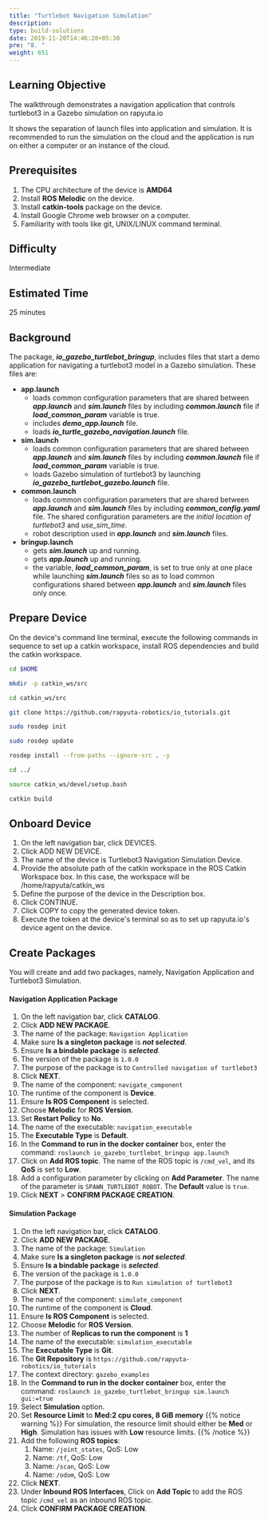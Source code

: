 ```yaml
---
title: "Turtlebot Navigation Simulation"
description:
type: build-solutions
date: 2019-11-20T14:46:28+05:30
pre: "8. "
weight: 651
---
```

## Learning Objective
The walkthrough demonstrates a navigation application that controls
turtlebot3 in a Gazebo simulation on rapyuta.io

It shows the separation of launch files into application and simulation.
It is recommended to run the simulation on the cloud and the
application is run on either a computer or an instance of the cloud.

## Prerequisites

1. The CPU architecture of the device is **AMD64**
2. Install **ROS Melodic** on the device.
3. Install **catkin-tools** package on the device.
4. Install Google Chrome web browser on a computer.
5. Familiarity with tools like git, UNIX/LINUX command terminal.

## Difficulty
Intermediate

## Estimated Time
25 minutes

## Background
The package, ***io_gazebo_turtlebot_bringup***, includes files
that start a demo application for navigating a turtlebot3 model
in a Gazebo simulation. These files are:

* **app.launch**    
  * loads common configuration parameters that are shared between
    ***app.launch*** and ***sim.launch*** files by including
    ***common.launch*** file if ***load_common_param*** variable is
    true.
  * includes ***demo_app.launch*** file.
  * loads ***io_turtle_gazebo_navigation.launch*** file.
* **sim.launch**    
  * loads common configuration parameters that are shared between
    ***app.launch*** and ***sim.launch*** files by including ***common.launch***
    file if ***load_common_param*** variable is true.
  * loads Gazebo simulation of turtlebot3 by launching
    ***io_gazebo_turtlebot_gazebo.launch*** file.
* **common.launch**    
  * loads common configuration parameters that are shared between
    ***app.launch*** and ***sim.launch*** files by including ***common_config.yaml***
    file. The shared configuration parameters are the *initial
    location of turtlebot3* and *use_sim_time*.
  * robot description used in ***app.launch*** and ***sim.launch*** files.
* **bringup.launch**    
  * gets ***sim.launch*** up and running.
  * gets ***app.launch*** up and running.
  * the variable, ***load_common_param***, is set to true only at
    one place while launching ***sim.launch*** files so as to load common configurations shared between
    ***app.launch*** and ***sim.launch*** files only once.

## Prepare Device
On the device's command line terminal, execute the following commands
in sequence to set up a catkin workspace, install ROS dependencies
and build the catkin workspace.

```bash
cd $HOME
```

```bash
mkdir -p catkin_ws/src
```

```bash
cd catkin_ws/src
```

```bash
git clone https://github.com/rapyuta-robotics/io_tutorials.git
```

```bash
sudo rosdep init
```

```bash
sudo rosdep update
```

```bash
rosdep install --from-paths --ignore-src . -y
```

```bash
cd ../
```

```bash
source catkin_ws/devel/setup.bash
```

```bash
catkin build
```

## Onboard Device

1. On the left navigation bar, click DEVICES.
2. Click ADD NEW DEVICE.
3. The name of the device is Turtlebot3 Navigation Simulation Device.
4. Provide the absolute path of the catkin workspace in the ROS Catkin Workspace box. In this case, the workspace will be /home/rapyuta/catkin_ws
5. Define the purpose of the device in the Description box.
6. Click CONTINUE.
7. Click COPY to copy the generated device token.
8. Execute the token at the device's terminal so as to set up rapyuta.io's device agent on the device.

## Create Packages
You will create and add two packages, namely, Navigation Application and Turtlebot3 Simulation.

#### Navigation Application Package

1. On the left navigation bar, click **CATALOG**.
2. Click **ADD NEW PACKAGE**.
3. The name of the package: `Navigation Application`
4. Make sure **Is a singleton package** is ***not selected***.
5. Ensure **Is a bindable package** is ***selected***.
6. The version of the package is `1.0.0`
7. The purpose of the package is to `Controlled navigation of turtlebot3`
8. Click **NEXT**.
9. The name of the component: `navigate_component`
10. The runtime of the component is **Device**.
11. Ensure **Is ROS Component** is selected.
12. Choose **Melodic** for **ROS Version**.
13. Set **Restart Policy** to **No**.
14. The name of the executable: `navigation_executable`
15. The **Executable Type** is **Default**.
16. In the **Command to run in the docker container** box, enter the command: `roslaunch io_gazebo_turtlebot_bringup app.launch`
17. Click on **Add ROS topic**. The name of the ROS topic is `/cmd_vel`, and its **QoS** is set to **Low**.
18. Add a configuration parameter by clicking on **Add Parameter**. The name of the parameter is `SPAWN_TURTLEBOT_ROBOT`. The **Default** value is `true`.
19.  Click **NEXT** > **CONFIRM PACKAGE CREATION**.

#### Simulation Package

1. On the left navigation bar, click **CATALOG**.
2. Click **ADD NEW PACKAGE**.
3. The name of the package: `Simulation`
4. Make sure **Is a singleton package** is ***not selected***.
5. Ensure **Is a bindable package** is ***selected***.
6. The version of the package is `1.0.0`
7. The purpose of the package is to `Run simulation of turtlebot3`
8. Click **NEXT**.
9. The name of the component: `simulate_component`
10. The runtime of the component is **Cloud**.
11. Ensure **Is ROS Component** is selected.
12. Choose **Melodic** for **ROS Version**.
13. The number of **Replicas to run the component** is **1**
14. The name of the executable: `simulation_executable`
15. The **Executable Type** is **Git**.
16. The **Git Repository** is `https://github.com/rapyuta-robotics/io_tutorials`
17. The context directory: `gazebo_examples`
18. In the **Command to run in the docker container** box, enter the command: `roslaunch io_gazebo_turtlebot_bringup sim.launch gui:=true`
19. Select **Simulation** option.
20. Set **Resource Limit** to **Med:2 cpu cores, 8 GiB memory**
{{% notice warning %}}
For simulation, the resource limit should either be **Med** or **High**. Simulation has issues with **Low** resource limits.
{{% /notice %}}
21. Add the following **ROS topics**:
    1.  Name: `/joint_states`, QoS: Low
    2.  Name: `/tf`, QoS: Low
    3.  Name: `/scan`, QoS: Low
    4.  Name: `/odom`, QoS: Low
22. Click **NEXT**.
23. Under **Inbound ROS Interfaces**, Click on **Add Topic** to add the ROS topic `/cmd_vel` as an inbound ROS topic.
24. Click **CONFIRM PACKAGE CREATION**.